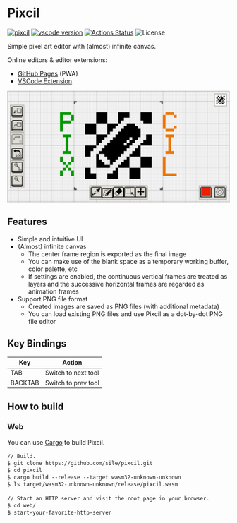 Pixcil
======

[![pixcil](https://img.shields.io/crates/v/pixcil.svg)](https://crates.io/crates/pixcil)
[![vscode version](https://img.shields.io/vscode-marketplace/v/sile.pixcil.svg?label=vscode)](https://marketplace.visualstudio.com/items?itemName=sile.pixcil)
[![Actions Status](https://github.com/sile/pixcil/workflows/CI/badge.svg)](https://github.com/sile/pixcil/actions)
![License](https://img.shields.io/crates/l/pixcil)

Simple pixel art editor with (almost) infinite canvas.

Online editors & editor extensions:
- [GitHub Pages](https://sile.github.io/pixcil) (PWA)
- [VSCode Extension](https://marketplace.visualstudio.com/items?itemName=sile.pixcil)

![Pixcil image](web/pixcil.png)

Features
--------

- Simple and intuitive UI
- (Almost) infinite canvas
  - The center frame region is exported as the final image
  - You can make use of the blank space as a temporary working buffer, color palette, etc
  - If settings are enabled, the continuous vertical frames are treated as layers and the successive horizontal frames are regarded as animation frames
- Support PNG file format
  - Created images are saved as PNG files (with additional metadata)
  - You can load existing PNG files and use Pixcil as a dot-by-dot PNG file editor

Key Bindings
------------

| Key      | Action              |
|----------|---------------------|
| TAB      | Switch to next tool |
| BACKTAB  | Switch to prev tool |

How to build
------------

### Web

You can use [Cargo](https://doc.rust-lang.org/cargo/) to build Pixcil.

```console
// Build.
$ git clone https://github.com/sile/pixcil.git
$ cd pixcil
$ cargo build --release --target wasm32-unknown-unknown
$ ls target/wasm32-unknown-unknown/release/pixcil.wasm

// Start an HTTP server and visit the root page in your browser.
$ cd web/
$ start-your-favorite-http-server
```
